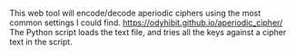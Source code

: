 This web tool will encode/decode aperiodic ciphers using the most common settings I could find.
https://odyhibit.github.io/aperiodic_cipher/
The Python script loads the text file, and tries all the keys against a cipher text in the script.
